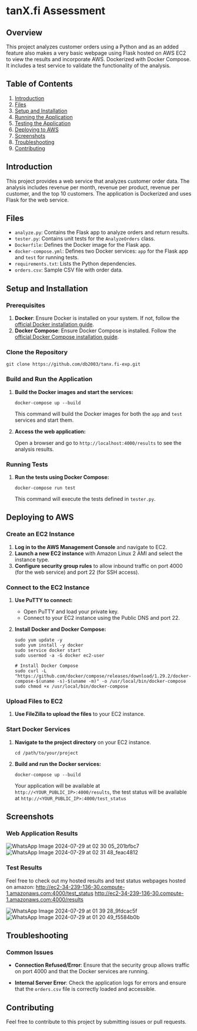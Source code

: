# tanX.fi Assessment

## Overview

This project analyzes customer orders using a Python and as an added feature also makes a very basic webpage using Flask hosted on AWS EC2 to view the results and incorporate AWS. 
Dockerized with Docker Compose. 
It includes a test service to validate the functionality of the analysis.

## Table of Contents

1. [Introduction](#introduction)
2. [Files](#files)
3. [Setup and Installation](#setup-and-installation)
4. [Running the Application](#running-the-application)
5. [Testing the Application](#testing-the-application)
6. [Deploying to AWS](#deploying-to-aws)
7. [Screenshots](#screenshots)
8. [Troubleshooting](#troubleshooting)
9. [Contributing](#contributing)


## Introduction

This project provides a web service that analyzes customer order data. The analysis includes revenue per month, revenue per product, revenue per customer, and the top 10 customers. The application is Dockerized and uses Flask for the web service.

## Files

- `analyze.py`: Contains the Flask app to analyze orders and return results.
- `tester.py`: Contains unit tests for the `AnalyzeOrders` class.
- `Dockerfile`: Defines the Docker image for the Flask app.
- `docker-compose.yml`: Defines two Docker services: `app` for the Flask app and `test` for running tests.
- `requirements.txt`: Lists the Python dependencies.
- `orders.csv`: Sample CSV file with order data.

## Setup and Installation

### Prerequisites

1. **Docker**: Ensure Docker is installed on your system. If not, follow the [official Docker installation guide](https://docs.docker.com/get-docker/).
2. **Docker Compose**: Ensure Docker Compose is installed. Follow the [official Docker Compose installation guide](https://docs.docker.com/compose/install/).

### Clone the Repository

```
git clone https://github.com/db2003/tanx.fi-exp.git
```

### Build and Run the Application

1. **Build the Docker images and start the services:**

   ```
   docker-compose up --build
   ```

   This command will build the Docker images for both the `app` and `test` services and start them.

2. **Access the web application:**

   Open a browser and go to `http://localhost:4000/results` to see the analysis results.

### Running Tests

1. **Run the tests using Docker Compose:**

   ```
   docker-compose run test
   ```

   This command will execute the tests defined in `tester.py`.

## Deploying to AWS

### Create an EC2 Instance

1. **Log in to the AWS Management Console** and navigate to EC2.
2. **Launch a new EC2 instance** with Amazon Linux 2 AMI and select the instance type.
3. **Configure security group rules** to allow inbound traffic on port 4000 (for the web service) and port 22 (for SSH access).

### Connect to the EC2 Instance

1. **Use PuTTY to connect:**
   - Open PuTTY and load your private key.
   - Connect to your EC2 instance using the Public DNS and port 22.

2. **Install Docker and Docker Compose:**

   ```
   sudo yum update -y
   sudo yum install -y docker
   sudo service docker start
   sudo usermod -a -G docker ec2-user

   # Install Docker Compose
   sudo curl -L "https://github.com/docker/compose/releases/download/1.29.2/docker-compose-$(uname -s)-$(uname -m)" -o /usr/local/bin/docker-compose
   sudo chmod +x /usr/local/bin/docker-compose
   ```

### Upload Files to EC2

1. **Use FileZilla to upload the files** to your EC2 instance.

### Start Docker Services

1. **Navigate to the project directory** on your EC2 instance.

   ```
   cd /path/to/your/project
   ```

2. **Build and run the Docker services:**

   ```
   docker-compose up --build
   ```

   Your application will be available at `http://<YOUR_PUBLIC_IP>:4000/results`, the test status will be available at `http://<YOUR_PUBLIC_IP>:4000/test_status`
   

## Screenshots
### Web Application Results
![WhatsApp Image 2024-07-29 at 02 30 05_201bfbc7](https://github.com/user-attachments/assets/51031089-759f-42ab-b689-2a1830dc132a)
![WhatsApp Image 2024-07-29 at 02 31 48_feac4812](https://github.com/user-attachments/assets/3217afcd-b30a-4533-8480-e2a72d86f373)


### Test Results
Feel free to check out my hosted results and test status webpages hosted on amazon:
http://ec2-34-239-136-30.compute-1.amazonaws.com:4000/test_status
http://ec2-34-239-136-30.compute-1.amazonaws.com:4000/results

![WhatsApp Image 2024-07-29 at 01 39 28_9fdcac5f](https://github.com/user-attachments/assets/6dc805ea-4fe1-46d4-a93c-adb42dd601fe)
![WhatsApp Image 2024-07-29 at 01 20 49_f5584b0b](https://github.com/user-attachments/assets/16938a4e-a061-49e4-ba19-0b22b7a215aa)



## Troubleshooting

### Common Issues

- **Connection Refused/Error**: Ensure that the security group allows traffic on port 4000 and that the Docker services are running.

- **Internal Server Error**: Check the application logs for errors and ensure that the `orders.csv` file is correctly loaded and accessible.

## Contributing

Feel free to contribute to this project by submitting issues or pull requests.


